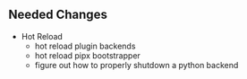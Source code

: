 ## Needed Changes

- Hot Reload
  - hot reload plugin backends
  - hot reload pipx bootstrapper
  - figure out how to properly shutdown a python backend
